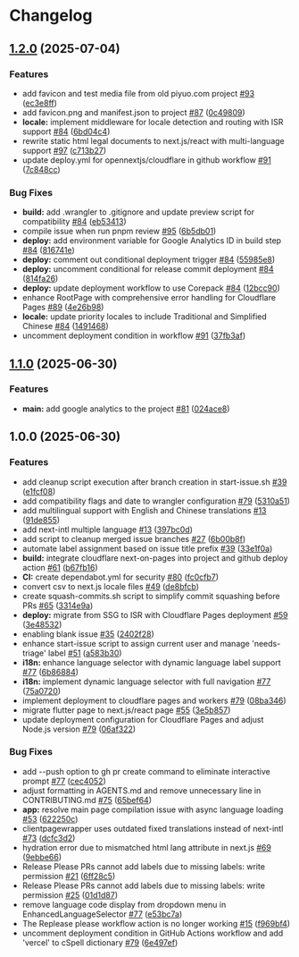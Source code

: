 # Changelog

## [1.2.0](https://github.com/piyuo/piyuo-next/compare/v1.1.0...v1.2.0) (2025-07-04)


### Features

* add favicon and test media file from old piyuo.com project [#93](https://github.com/piyuo/piyuo-next/issues/93) ([ec3e8ff](https://github.com/piyuo/piyuo-next/commit/ec3e8ffd79fde864a17f64d497fd380b525caa83))
* add favicon.png and manifest.json to project [#87](https://github.com/piyuo/piyuo-next/issues/87) ([0c49809](https://github.com/piyuo/piyuo-next/commit/0c4980901ee7314b5e3f724d47159e87eccfa276))
* **locale:** implement middleware for locale detection and routing with ISR support [#84](https://github.com/piyuo/piyuo-next/issues/84) ([6bd04c4](https://github.com/piyuo/piyuo-next/commit/6bd04c41043eee92fd2d9b6a531117e186988153))
* rewrite static html legal documents to next.js/react with multi-language support [#97](https://github.com/piyuo/piyuo-next/issues/97) ([c713b27](https://github.com/piyuo/piyuo-next/commit/c713b276a16771c2dccb2555b8a50d6a74b94c44))
* update deploy.yml for opennextjs/cloudflare in github workflow [#91](https://github.com/piyuo/piyuo-next/issues/91) ([7c848cc](https://github.com/piyuo/piyuo-next/commit/7c848cc15ac1dcbe398eddd2a0c4d88274d52bf4))


### Bug Fixes

* **build:** add .wrangler to .gitignore and update preview script for compatibility [#84](https://github.com/piyuo/piyuo-next/issues/84) ([eb53413](https://github.com/piyuo/piyuo-next/commit/eb53413cd7548af897bd20762b236f9ef144aedb))
* compile issue when run pnpm review [#95](https://github.com/piyuo/piyuo-next/issues/95) ([6b5db01](https://github.com/piyuo/piyuo-next/commit/6b5db01225f5e42d7b0d103488255fb8c9415521))
* **deploy:** add environment variable for Google Analytics ID in build step [#84](https://github.com/piyuo/piyuo-next/issues/84) ([816741e](https://github.com/piyuo/piyuo-next/commit/816741ee1f962c98e7718594d800d5241647a397))
* **deploy:** comment out conditional deployment trigger [#84](https://github.com/piyuo/piyuo-next/issues/84) ([55985e8](https://github.com/piyuo/piyuo-next/commit/55985e87105a3240c213ad9518720d02d3af290e))
* **deploy:** uncomment conditional for release commit deployment [#84](https://github.com/piyuo/piyuo-next/issues/84) ([814fa26](https://github.com/piyuo/piyuo-next/commit/814fa26ef196f327116679ecd52807ee9bf65ced))
* **deploy:** update deployment workflow to use Corepack [#84](https://github.com/piyuo/piyuo-next/issues/84) ([12bcc90](https://github.com/piyuo/piyuo-next/commit/12bcc9022771814b3d4a88aa50325c4e1605a30a))
* enhance RootPage with comprehensive error handling for Cloudflare Pages [#89](https://github.com/piyuo/piyuo-next/issues/89) ([4e26b98](https://github.com/piyuo/piyuo-next/commit/4e26b98a625c7c0b5b82702bbc833e0e22b740da))
* **locale:** update priority locales to include Traditional and Simplified Chinese [#84](https://github.com/piyuo/piyuo-next/issues/84) ([1491468](https://github.com/piyuo/piyuo-next/commit/149146832a79625d8c7943cd8ab9546792c1a275))
* uncomment deployment condition in workflow [#91](https://github.com/piyuo/piyuo-next/issues/91) ([37fb3af](https://github.com/piyuo/piyuo-next/commit/37fb3afd2966ab08d3f53f8d1118ad9a4d73a3e8))

## [1.1.0](https://github.com/piyuo/piyuo-next/compare/v1.0.0...v1.1.0) (2025-06-30)


### Features

* **main:** add google analytics to the project [#81](https://github.com/piyuo/piyuo-next/issues/81) ([024ace8](https://github.com/piyuo/piyuo-next/commit/024ace83dfd464f18f2bdbe1710eaf4b22aab970))

## 1.0.0 (2025-06-30)


### Features

* add cleanup script execution after branch creation in start-issue.sh [#39](https://github.com/piyuo/piyuo-next/issues/39) ([e1fcf08](https://github.com/piyuo/piyuo-next/commit/e1fcf08248db6daec519d90f91727af5871f8630))
* add compatibility flags and date to wrangler configuration [#79](https://github.com/piyuo/piyuo-next/issues/79) ([5310a51](https://github.com/piyuo/piyuo-next/commit/5310a51660cf762fe79fa646946db0d165d9ee0e))
* add multilingual support with English and Chinese translations [#13](https://github.com/piyuo/piyuo-next/issues/13) ([91de855](https://github.com/piyuo/piyuo-next/commit/91de8552de0ca7380c32d2587c69a0c82a976f21))
* add next-intl multiple language [#13](https://github.com/piyuo/piyuo-next/issues/13) ([397bc0d](https://github.com/piyuo/piyuo-next/commit/397bc0dac5a245f5eb4f16040844a1338f002cbb))
* add script to cleanup merged issue branches [#27](https://github.com/piyuo/piyuo-next/issues/27) ([6b00b8f](https://github.com/piyuo/piyuo-next/commit/6b00b8fe2644c12daf0d153a9baaa69824c29a53))
* automate label assignment based on issue title prefix [#39](https://github.com/piyuo/piyuo-next/issues/39) ([33e1f0a](https://github.com/piyuo/piyuo-next/commit/33e1f0a68a97bc999e3617f27377c544217e3fdc))
* **build:** integrate cloudflare next-on-pages into project and github deploy action [#61](https://github.com/piyuo/piyuo-next/issues/61) ([b67fb16](https://github.com/piyuo/piyuo-next/commit/b67fb16f3a358e94b80c187bdf017a73fb443e65))
* **CI:** create dependabot.yml for security [#80](https://github.com/piyuo/piyuo-next/issues/80) ([fc0cfb7](https://github.com/piyuo/piyuo-next/commit/fc0cfb724b6b7781ab1248e73d89c35dee4c6526))
* convert csv to next.js locale files [#49](https://github.com/piyuo/piyuo-next/issues/49) ([de8bfcb](https://github.com/piyuo/piyuo-next/commit/de8bfcbba4c65bac9d57d4f71710547c1e0b2b87))
* create squash-commits.sh script to simplify commit squashing before PRs [#65](https://github.com/piyuo/piyuo-next/issues/65) ([3314e9a](https://github.com/piyuo/piyuo-next/commit/3314e9a849ef53fde5018b1a69ee50cc11713b76))
* **deploy:** migrate from SSG to ISR with Cloudflare Pages deployment [#59](https://github.com/piyuo/piyuo-next/issues/59) ([3e48532](https://github.com/piyuo/piyuo-next/commit/3e48532ee91e18322e45572a2f271cbacd7bffcb))
* enabling blank issue [#35](https://github.com/piyuo/piyuo-next/issues/35) ([2402f28](https://github.com/piyuo/piyuo-next/commit/2402f28f0211923fae543c8f7418d58f2be7ffce))
* enhance start-issue script to assign current user and manage 'needs-triage' label [#51](https://github.com/piyuo/piyuo-next/issues/51) ([a583b30](https://github.com/piyuo/piyuo-next/commit/a583b3027d169b1363c7776673c893b222018705))
* **i18n:** enhance language selector with dynamic language label support [#77](https://github.com/piyuo/piyuo-next/issues/77) ([6b86884](https://github.com/piyuo/piyuo-next/commit/6b86884dda747222bfa2941edd0649a2cd4a6b0b))
* **i18n:** implement dynamic language selector with full navigation [#77](https://github.com/piyuo/piyuo-next/issues/77) ([75a0720](https://github.com/piyuo/piyuo-next/commit/75a07209e22a6fa2c246764d444d49d1c3fa5ad8))
* implement deployment to cloudflare pages and workers [#79](https://github.com/piyuo/piyuo-next/issues/79) ([08ba346](https://github.com/piyuo/piyuo-next/commit/08ba34652f4be88d20f0044a3f813e6368f0e343))
* migrate flutter page to next.js/react page [#55](https://github.com/piyuo/piyuo-next/issues/55) ([3e5b857](https://github.com/piyuo/piyuo-next/commit/3e5b8575d7c78b7931cfa4bb7f4bd695f4d1b5d2))
* update deployment configuration for Cloudflare Pages and adjust Node.js version [#79](https://github.com/piyuo/piyuo-next/issues/79) ([06af322](https://github.com/piyuo/piyuo-next/commit/06af322aa8de4f82d16e66d33c08588b03770d33))


### Bug Fixes

* add --push option to gh pr create command to eliminate interactive prompt [#77](https://github.com/piyuo/piyuo-next/issues/77) ([cec4052](https://github.com/piyuo/piyuo-next/commit/cec4052a97343e060cde604bf0b338a98af47642))
* adjust formatting in AGENTS.md and remove unnecessary line in CONTRIBUTING.md [#75](https://github.com/piyuo/piyuo-next/issues/75) ([65bef64](https://github.com/piyuo/piyuo-next/commit/65bef6470edabc88f5541f9952c6617b5d237a89))
* **app:** resolve main page compilation issue with async language loading [#53](https://github.com/piyuo/piyuo-next/issues/53) ([622250c](https://github.com/piyuo/piyuo-next/commit/622250cf049c364a850761cdcc0893afc7311aba))
* clientpagewrapper uses outdated fixed translations instead of next-intl [#73](https://github.com/piyuo/piyuo-next/issues/73) ([dcfc3d2](https://github.com/piyuo/piyuo-next/commit/dcfc3d24011585cb5a46e175ddcd92d71548f2dc))
* hydration error due to mismatched html lang attribute in next.js [#69](https://github.com/piyuo/piyuo-next/issues/69) ([9ebbe66](https://github.com/piyuo/piyuo-next/commit/9ebbe66726a840202537bc2809e970614a079ae7))
* Release Please PRs cannot add labels due to missing labels: write permission [#21](https://github.com/piyuo/piyuo-next/issues/21) ([6ff28c5](https://github.com/piyuo/piyuo-next/commit/6ff28c56e144ce5fc3ca2d2ae08ba6ed881e52ef))
* Release Please PRs cannot add labels due to missing labels: write permission [#25](https://github.com/piyuo/piyuo-next/issues/25) ([01d1d87](https://github.com/piyuo/piyuo-next/commit/01d1d876364b85e169a8d7bcccea956c9d43d6c2))
* remove language code display from dropdown menu in EnhancedLanguageSelector [#77](https://github.com/piyuo/piyuo-next/issues/77) ([e53bc7a](https://github.com/piyuo/piyuo-next/commit/e53bc7ae3e870c629083bbfb49f8930d76a238c6))
* The Replease please workflow action is no longer working [#15](https://github.com/piyuo/piyuo-next/issues/15) ([f969bf4](https://github.com/piyuo/piyuo-next/commit/f969bf4902ec9f1524b974d14d243b5b35fd02dc))
* uncomment deployment condition in GitHub Actions workflow and add 'vercel' to cSpell dictionary [#79](https://github.com/piyuo/piyuo-next/issues/79) ([6e497ef](https://github.com/piyuo/piyuo-next/commit/6e497ef308734bd8194eb0b0ea63e177a53164fd))
